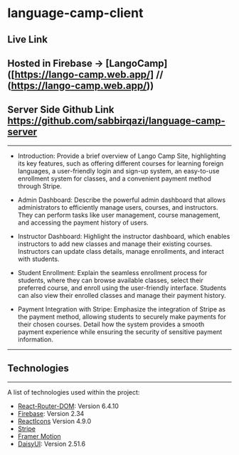 # language-camp-client
## Live Link
## Hosted in Firebase -> [LangoCamp]([https://lango-camp.web.app/] // (https://lango-camp.web.app/))   
## Server Side Github Link  https://github.com/sabbirqazi/language-camp-server
***
* Introduction: Provide a brief overview of Lango Camp Site, highlighting its key features, such as offering different courses for learning foreign languages, a user-friendly login and sign-up system, an easy-to-use enrollment system for classes, and a convenient payment method through Stripe.

* Admin Dashboard: Describe the powerful admin dashboard that allows administrators to efficiently manage users, courses, and instructors. They can perform tasks like user management, course management, and accessing the payment history of users.

* Instructor Dashboard: Highlight the instructor dashboard, which enables instructors to add new classes and manage their existing courses. Instructors can update class details, manage enrollments, and interact with students.

* Student Enrollment: Explain the seamless enrollment process for students, where they can browse available classes, select their preferred course, and enroll using the user-friendly interface. Students can also view their enrolled classes and manage their payment history.

* Payment Integration with Stripe: Emphasize the integration of Stripe as the payment method, allowing students to securely make payments for their chosen courses. Detail how the system provides a smooth payment experience while ensuring the security of sensitive payment information.
***


## Technologies
***
A list of technologies used within the project:
* [React-Router-DOM](https://reactrouter.com/en/main): Version 6.4.10
* [Firebase](https://firebase.google.com/): Version 2.34
* [ReactIcons](https://react-icons.github.io/react-icons) Version 4.9.0
* [Stripe](https://stripe.com/docs/js)
* [Framer Motion](https://www.framer.com/motion/)
* [DaisyUI](https://daisyui.com/): Version 2.51.6
